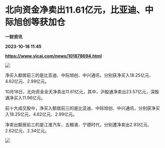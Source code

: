 # 北向资金净卖出11.61亿元，比亚迪、中际旭创等获加仓
**一财资讯**

**2023-10-18 11:45**

**https://www.yicai.com/news/101878694.html**

![](https://imgcdn.yicai.com/uppics/slides/2023/10/6dcf25b1fd593c79b15abf1ca6f94fb9.jpg)

净买入额居前三的是比亚迪、中际旭创、中兴通讯，分别获净买入18.25亿元、4.62亿元、2.99亿元。

10月18日，北向资金全天净卖出11.61亿元，其中，沪股通净卖出23.57亿元，深股通净买入11.96亿元。

前十大成交股中，净买入额居前三的是比亚迪、中际旭创、中兴通讯，分别获净买入18.25亿元、4.62亿元、2.99亿元。

净卖出额居前三的是江淮汽车、五粮液、宁德时代，分别遭净卖出2.93亿元、2.62亿元、2.34亿元。

![](https://imgcdn.yicai.com/uppics/images/2023/10/f883ef9b4cfa7761afa97becb091a01f.jpg)